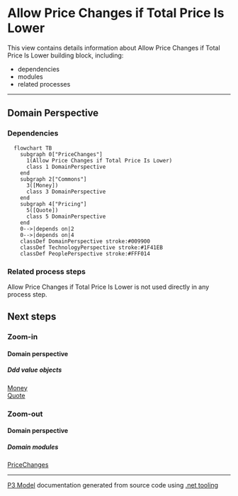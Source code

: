 ﻿
# Allow Price Changes if Total Price Is Lower

This view contains details information about Allow Price Changes if Total Price Is Lower building block, including:
- dependencies
- modules
- related processes  

---



## Domain Perspective


### Dependencies

```mermaid
  flowchart TB
    subgraph 0["PriceChanges"]
      1(Allow Price Changes if Total Price Is Lower)
      class 1 DomainPerspective
    end
    subgraph 2["Commons"]
      3([Money])
      class 3 DomainPerspective
    end
    subgraph 4["Pricing"]
      5([Quote])
      class 5 DomainPerspective
    end
    0-->|depends on|2
    0-->|depends on|4
    classDef DomainPerspective stroke:#009900
    classDef TechnologyPerspective stroke:#1F41EB
    classDef PeoplePerspective stroke:#FFF014
```

### Related process steps

Allow Price Changes if Total Price Is Lower is not used directly in any process step.  

## Next steps


### Zoom-in


#### Domain perspective


##### Ddd value objects

[Money](../../Commons/Money.md)  
[Quote](../../Pricing/Quote.md)  

### Zoom-out


#### Domain perspective


##### Domain modules

[PriceChanges](PriceChanges.md)  

---

[P3 Model](https://github.com/P3-model/P3-model) documentation generated from source code using [.net tooling](https://github.com/P3-model/P3-model-dotnet)